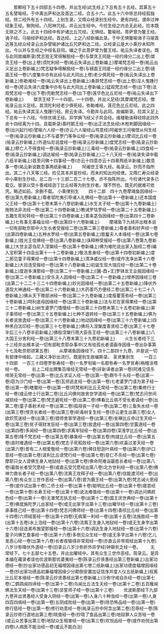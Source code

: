 <!-- { "loadSidebar": true } -->
　　那赖经下五十四部五十四卷。并出生经(此生经上下总有五十五经。其第五十五名譬喻经。于中离出萨和达及首达二经。合五十六。此五十六中除总持经孤独经。除二经外有五十四经。上别生录。又隋众经录别生经中。更有四经。谓命过神经象王经。猘狗经。八阳神咒经。并云出生经中。今捡生经之内总无此经。捡本既无除之不上。此五十四经中有护诸比丘咒经。无惧经。鳖喻经。菩萨曾为鳖王经。诲子经。马喻经萨和达经。首达经。上之八经新编此录。于中无惧鳖喻诲子马喻首达等五经众经录云出杂譬喻护诸比丘咒萨和达二经。众经录云是大小乘抄未知所出。今以并与生经之中经名目同。编之于此菩萨曾为鳖王经。祐云失译者误也。既与此同故编斯录)梵志观无常得解脱经一卷(与桀贪王同是一经约缘分二出上卷)桀贪王经一卷(出上卷)须陀利经一卷(祐云失译出上卷新编上)摩竭梵志经一卷(祐云出义足出上卷新编上)梵志疑争得解脱经一卷(与镜面王同是一经约缘分二出上卷)镜面王经一卷(六度集中亦有此经与此大同出上卷)老少俱死经一卷(祐云失译出上卷新编上)弥勒难经一卷(祐云失译出上卷新编上)勇辞梵志经一卷(出上卷)淫人曳踵行经一卷(房云失译六度集中亦有与此大同出上卷新编上)猛观梵志经一卷(出下卷)法观梵志经一卷(出下卷)兜勒梵志经一卷(出下卷)莲华色比丘尼经一卷(祐云失译出下卷新编上)
　　桀贪王经下一十四部。一十四卷。并出义足经(其摩竭梵志经。僧祐录云出义足经。其须陀利经老少俱死经。弥勒难经。莲花色比丘尼经。此之四经。祐云失译其淫人曳踵行经。房云失译。今勘并与此同。故编斯录。捡其义足上下总有一十六经。今除优填王经。异学捔飞经父子共会经。维楼勒诛释经除此四外余十四经离为十四。具载斯录)善时鹅王经一卷(出正法念处经)木枪刺脚因缘经一卷(出兴起行经)譬喻六人经一卷(亦云六人喻经山骂意经)阿阇世王问嗔恨从何生经一卷(祐录云抄新编上)不与婆罗门等争讼经一卷(祐录云抄新编上)摩诃比丘经一卷(祐录云抄新编上)外道仙尼说度经一卷(祐录云抄新编上)度梵志经一卷(祐录云抄新编上)祭亡人不得食经一卷(祐录云抄新编上)三毒经一卷(祐录云抄新编上)四食经一卷(祐录云抄新编上)调达喻经一卷(祐录云抄新编上)二十八天经一卷(祐录失译中载八纸半新编上)首至问佛十四事经一卷(亦云十四意亦云十四章两纸半新编上)数息事一卷(祐云新说数息事两纸新编上)
　　阿阇世王等九经。祐录云。抄而不指所出。其二十八天等三经。捡见其本并是抄经。而未的知出何经律。又隋仁寿众经录中小乘别生抄经。总二百一十三部二百二十七卷。亦不指陈所出。今捡诸代录多已载讫。彼录以受十善戒经迦丁比丘经等为别生抄者。理不然也。既无的据难可依凭。略述如前。余删不载。
小乘律别生
　　四十二部　四十九卷摩竭鱼因缘经一卷(出第九卷新编上)尊者邬陀夷引导诸人礼佛经一卷(出第十一卷新编上)还本国度父王经一卷(出第十七卷末第十八卷初新编上)水生太子经一卷(出第十九卷新编上)施物法非法经一卷(出第二十四卷新编上)教诫罗怙罗经一卷(出第二十五卷新编上)五趣生死轮转经一卷(出第三十四卷新编上)善来苾刍因缘经一卷(出第四十二卷新编上)七有事无事福业经一卷(出第四十六卷新编上)
　　摩竭鱼下九经并出根本说一切有部毗奈耶中火生长者受报经二卷(出第二第三卷新编上)尊者善和好声经一卷(出第四卷新编上)五种水罗经一卷(出第五卷新编上)胜鬘夫人本缘经一卷(出第七卷新编上)胜光王信佛经一卷(出第八卷新编上)诛释种受报经一卷(出第八卷第九卷新编上)大世主苾刍尼入涅槃经一卷(出第十卷新编上)佛为难陀说出家入胎经二卷(编入宝积第十四会出第十一十二卷新编上)敬法舍身经一卷(出第十四卷初新编上)度二邪见童子得果经一卷(出第十四卷新编上)清净威仪经一卷(或作洗净出第十六卷新编上)大目连受报经一卷(出第十八卷新编上)初诞生现大瑞应经一卷(出第二十卷新编上)度迦多演那经一卷(出第二十一卷新编上)[醫-酉+王]罗钵龙王业报因缘经一卷(出第二十卷新编上)安乐夫人因缘经一卷(出第二十一卷新编上)增养因缘经三卷(出第二十二二十三二十四卷新编上)妙光因缘经一卷(出第二十五卷新编上)降伏外道现大神通经一卷(出第二十六卷新编上)大药善巧方便经二卷(出第二十七二十八卷新编上)佛从天下赡部洲经一卷(出第二十九卷新编上)度瘦瞿答弥经一卷(出第三十卷新编上)呵利底母因缘经一卷(出第三十卷新编上)法与尼在家得果经一卷(出第三十二卷新编上)树生婆罗门憍慢经一卷(出第三十四卷末第三十五卷初新编上)弟子事师经一卷(出第三十五卷新编上)七种不退转经一卷(出第三十五卷新编上)佛为长者说放逸经一卷(出第三十六卷新编上)地动因缘经一卷(出第三十六卷新编上)四种黑白法印经一卷(出第三十七卷新编上)佛将入涅槃度善贤经二卷(出第三十七卷半后三十八卷半前新编上)佛般涅槃行雨大臣告王经一卷(出第三十八卷新编上)八大国王分舍利经一卷(出第三十八卷末第三十九卷初新编上)
　　火生长者经下三十三经并出根本说一切有部毗柰耶杂事中(又有给孤长者请画寺因缘一卷出杂事第十七及毗奈耶颂第五卷)
　　从摩竭鱼因缘经下。四十二部四十九卷。并是说一切有部律中缘起。三藏义净钞出流行。既是别生故编斯录。
圣贤集别生
　　一百三十四部　一百三十四卷罗弥寿经一卷(一名罗旬喻一名那弥寿一名罗贫寿)栴檀涂塔经一卷。
　　右上二经出撰集百缘经无常经一卷(非新译者出第一卷)阿难见伎乐啼哭无常经一卷(出第一卷)比丘求证人经一卷(出第一卷)群牛千头经一卷(出第一卷)窃为沙门经一卷(出第一卷)瓦师逃走经一卷(出第一卷)七老婆罗门请为弟子经一卷(出第一卷)瞎鳖经一卷(出第一卷)阿梵和利比丘无常经一卷(出第二卷)集修行士经一卷(或云修士行出第二卷)比丘问佛何故舍世学道经一卷(出第二卷)梵志问世间减损经一卷(出第二卷)梵志避死经一卷(出第二卷)佛看比丘病不受长者请经一卷(出第二卷)童子善射术经一卷(出第二卷)孤母丧一子经一卷(出第二卷)三鱼失水经一卷(出第三卷)悭贪长者经一卷(出第三卷)斫毒树复生经一卷(亦云更生出第三卷)女人欲炽荒迷经一卷(出第三卷)猎师舍家学道经一卷(出第三卷)坐禅比丘命过生天经一卷(出第三卷)贫子得财发狂经一卷(出第三卷)放逸经一卷(出第四卷)甘露道经一卷(出第四卷)多闻经一卷(出第四卷)求离牢狱经一卷(出第四卷)深浅学比丘经一卷(出第五卷)降千梵志经一卷(出第五卷)暴象经一卷(出第五卷)拘提比丘经一卷(出第五卷)良时难遇经一卷(出第五卷)梵志子死稻败经一卷(出第六卷)欢喜过差天经一卷(出第六卷)昔有二人相爱敬经一卷(出第六卷)佛往慰迦叶病经一卷(出第六卷)护口意经一卷(出第七卷)波利比丘谤梵行经一卷(出第七卷)慈仁不杀经一卷(出第七卷)摩耶只女人谤佛生身入地狱经一卷(出第七卷)佛命阿难诣最胜长者经一卷(出第八卷)最胜长者受咒愿经一卷(或直云受咒愿经出第八卷)北方世利经一卷(出第八卷)佛神力救长者子经一卷(出第八卷)流离王攻释子经一卷(出第八卷)信能渡河经一卷(出第八卷)有众生三世作恶经一卷(出第八卷)昔为鹿王经一卷(出第九卷)梵志诫火恩经一卷(或作试出第十卷)二侨士经一卷(出第十卷)聪明比丘经一卷(出第十卷)寤意经一卷(出第十卷)长寿王经一卷(出第十卷)说法难值经一卷(出第十一卷)调达问佛颜色经一卷(出第十一卷)无害梵志执志经一卷(出第十二卷)国王厌世典经一卷(出第十二卷)佛度旃陀罗儿出家经一卷(或无出家字出第十三卷)出曜华经一卷(出第十三卷)承事胜己经一卷(出第十四卷)梵志问佛师经一卷(出第十四卷)善呗比丘经一卷(出第十四卷)六师结誓经一卷(出第十四卷)无病第一利经一卷(出第十五卷)法施胜经一卷(出第十五卷)水上泡经一卷(出第十六卷)流离王生身入地狱经一卷(或无生身字出第十六卷)目连弟布施望即报经一卷(出第十六卷)调达生身入地狱经一卷(出第十六卷)童子问佛乞食事经一卷(出第十六卷)多倒见众生经一卷(或无多字出第十六卷)乞儿发恶心经一卷(出第十八卷)长者夜输得非常观经一卷(亦直云非帝观经出第十九卷)八岁沙弥降伏外道经一卷(旧录云八岁沙弥折外异学经)钟磬贫乏经一卷。
　　无常经下。七十五部七十五卷。并出出曜经中。其有众生三世作恶经。周录云。是异本编在藏录者误也优波斯那优婆夷经一卷(陈录云抄贤愚经出第三卷新编上)出家功德经一卷(抄出家功德品初无福增因缘出第七卷二纸新编上)出家功德度福增因缘经一卷(抄出家功德品初兼福增因缘少分颠倒安置加证信序并度人仪五纸新编上)叔离比丘尼本缘经一卷(陈录云抄贤愚经出第七卷新编上)沙弥守戒自杀经一卷(出第七卷)二鹦鹉闻四谛经一卷(出第十二卷)鸟闻比丘法生天经一卷(出第十二卷)五百雁闻佛法生天经一卷(出第十三卷)坚誓师子经一卷(出第十三卷)
　　优波斯那经下九部九卷并出贤愚经人受身入阴经一卷(出第一卷)人身八十种虫经一卷(出第一卷)人身四百四病经一卷(出第一卷)五阴成败经一卷(出第一卷)除恐怖品经一卷(出第一卷)修行慈经一卷(出第一卷)修行劝意经一卷(祐录云抄中阿含出第二卷)忍辱经一卷(陈录云抄修行道地出第三卷)晓食经一卷(抄晓了食品出第三卷)地狱罪人众苦经一卷(或云众苦事出第三卷)地狱众生相害经一卷(出第三卷)欢悦品经一卷(或作劝悦出第四卷)人病医不能治经一卷(或云不能白治)
